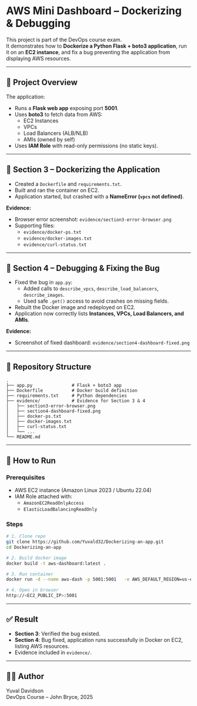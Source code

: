 # AWS Mini Dashboard – Dockerizing & Debugging

This project is part of the DevOps course exam.  
It demonstrates how to **Dockerize a Python Flask + boto3 application**, run it on an **EC2 instance**, and fix a bug preventing the application from displaying AWS resources.

---

## 📌 Project Overview
The application:
- Runs a **Flask web app** exposing port **5001**.
- Uses **boto3** to fetch data from AWS:
  - EC2 Instances
  - VPCs
  - Load Balancers (ALB/NLB)
  - AMIs (owned by self)
- Uses **IAM Role** with read-only permissions (no static keys).

---

## 🐞 Section 3 – Dockerizing the Application
- Created a `Dockerfile` and `requirements.txt`.
- Built and ran the container on EC2.
- Application started, but crashed with a **NameError (`vpcs` not defined)**.

**Evidence:**
- Browser error screenshot: `evidence/section3-error-browser.png`
- Supporting files:
  - `evidence/docker-ps.txt`
  - `evidence/docker-images.txt`
  - `evidence/curl-status.txt`

---

## 🔧 Section 4 – Debugging & Fixing the Bug
- Fixed the bug in `app.py`:
  - Added calls to `describe_vpcs`, `describe_load_balancers`, `describe_images`.
  - Used safe `.get()` access to avoid crashes on missing fields.
- Rebuilt the Docker image and redeployed on EC2.
- Application now correctly lists **Instances, VPCs, Load Balancers, and AMIs**.

**Evidence:**
- Screenshot of fixed dashboard: `evidence/section4-dashboard-fixed.png`

---

## 📂 Repository Structure
```
.
├── app.py               # Flask + boto3 app
├── Dockerfile           # Docker build definition
├── requirements.txt     # Python dependencies
├── evidence/            # Evidence for Section 3 & 4
│   ├── section3-error-browser.png
│   ├── section4-dashboard-fixed.png
│   ├── docker-ps.txt
│   ├── docker-images.txt
│   ├── curl-status.txt
│   └── ...
└── README.md
```

---

## 🚀 How to Run

### Prerequisites
- AWS EC2 instance (Amazon Linux 2023 / Ubuntu 22.04)
- IAM Role attached with:
  - `AmazonEC2ReadOnlyAccess`
  - `ElasticLoadBalancingReadOnly`

### Steps
```bash
# 1. Clone repo
git clone https://github.com/Yuvald32/Dockerizing-an-app.git
cd Dockerizing-an-app

# 2. Build docker image
docker build -t aws-dashboard:latest .

# 3. Run container
docker run -d --name aws-dash -p 5001:5001   -e AWS_DEFAULT_REGION=us-east-1   aws-dashboard:latest

# 4. Open in browser
http://<EC2_PUBLIC_IP>:5001
```

---

## ✅ Result
- **Section 3**: Verified the bug existed.  
- **Section 4**: Bug fixed, application runs successfully in Docker on EC2, listing AWS resources.  
- Evidence included in `evidence/`.

---

## 👨‍💻 Author
Yuval Davidson  
DevOps Course – John Bryce, 2025

